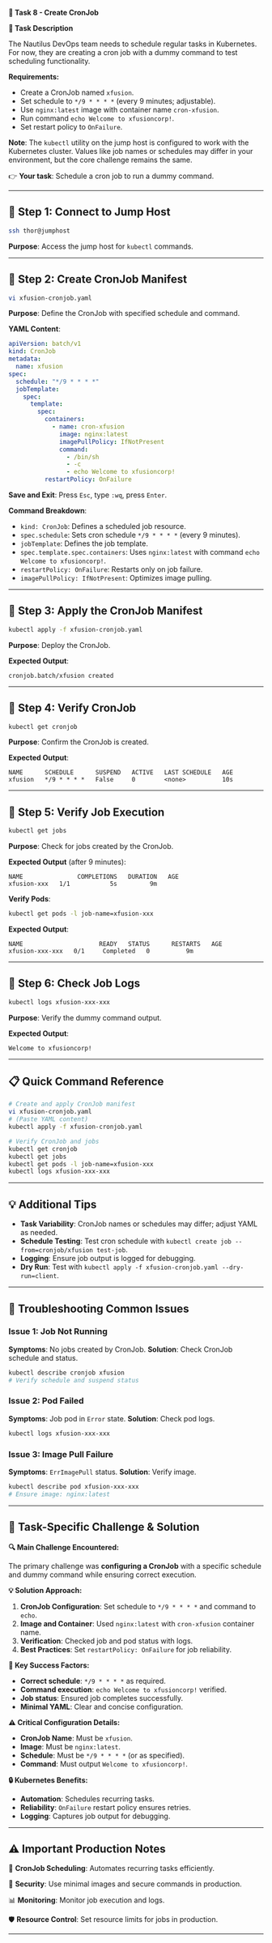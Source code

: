 **🌟 Task 8 - Create CronJob**

**📌 Task Description**

The Nautilus DevOps team needs to schedule regular tasks in Kubernetes. For now, they are creating a cron job with a dummy command to test scheduling functionality.

**Requirements:**
- Create a CronJob named `xfusion`.
- Set schedule to `*/9 * * * *` (every 9 minutes; adjustable).
- Use `nginx:latest` image with container name `cron-xfusion`.
- Run command `echo Welcome to xfusioncorp!`.
- Set restart policy to `OnFailure`.

**Note**: The `kubectl` utility on the jump host is configured to work with the Kubernetes cluster. Values like job names or schedules may differ in your environment, but the core challenge remains the same.

👉 **Your task**: Schedule a cron job to run a dummy command.

---

## 🔹 Step 1: Connect to Jump Host

```bash
ssh thor@jumphost
```

**Purpose**: Access the jump host for `kubectl` commands.

---

## 🔹 Step 2: Create CronJob Manifest

```bash
vi xfusion-cronjob.yaml
```

**Purpose**: Define the CronJob with specified schedule and command.

**YAML Content**:
```yaml
apiVersion: batch/v1
kind: CronJob
metadata:
  name: xfusion
spec:
  schedule: "*/9 * * * *"
  jobTemplate:
    spec:
      template:
        spec:
          containers:
            - name: cron-xfusion
              image: nginx:latest
              imagePullPolicy: IfNotPresent
              command:
                - /bin/sh
                - -c
                - echo Welcome to xfusioncorp!
          restartPolicy: OnFailure
```

**Save and Exit**: Press `Esc`, type `:wq`, press `Enter`.

**Command Breakdown**:
- `kind: CronJob`: Defines a scheduled job resource.
- `spec.schedule`: Sets cron schedule `*/9 * * * *` (every 9 minutes).
- `jobTemplate`: Defines the job template.
- `spec.template.spec.containers`: Uses `nginx:latest` with command `echo Welcome to xfusioncorp!`.
- `restartPolicy: OnFailure`: Restarts only on job failure.
- `imagePullPolicy: IfNotPresent`: Optimizes image pulling.

---

## 🔹 Step 3: Apply the CronJob Manifest

```bash
kubectl apply -f xfusion-cronjob.yaml
```

**Purpose**: Deploy the CronJob.

**Expected Output**:
```
cronjob.batch/xfusion created
```

---

## 🔹 Step 4: Verify CronJob

```bash
kubectl get cronjob
```

**Purpose**: Confirm the CronJob is created.

**Expected Output**:
```
NAME      SCHEDULE      SUSPEND   ACTIVE   LAST SCHEDULE   AGE
xfusion   */9 * * * *   False     0        <none>          10s
```

---

## 🔹 Step 5: Verify Job Execution

```bash
kubectl get jobs
```

**Purpose**: Check for jobs created by the CronJob.

**Expected Output** (after 9 minutes):
```
NAME               COMPLETIONS   DURATION   AGE
xfusion-xxx   1/1           5s         9m
```

**Verify Pods**:
```bash
kubectl get pods -l job-name=xfusion-xxx
```

**Expected Output**:
```
NAME                     READY   STATUS      RESTARTS   AGE
xfusion-xxx-xxx   0/1     Completed   0          9m
```

---

## 🔹 Step 6: Check Job Logs

```bash
kubectl logs xfusion-xxx-xxx
```

**Purpose**: Verify the dummy command output.

**Expected Output**:
```
Welcome to xfusioncorp!
```

---

## 📋 Quick Command Reference

```bash
# Create and apply CronJob manifest
vi xfusion-cronjob.yaml
# (Paste YAML content)
kubectl apply -f xfusion-cronjob.yaml

# Verify CronJob and jobs
kubectl get cronjob
kubectl get jobs
kubectl get pods -l job-name=xfusion-xxx
kubectl logs xfusion-xxx-xxx
```

---

## 💡 Additional Tips

- **Task Variability**: CronJob names or schedules may differ; adjust YAML as needed.
- **Schedule Testing**: Test cron schedule with `kubectl create job --from=cronjob/xfusion test-job`.
- **Logging**: Ensure job output is logged for debugging.
- **Dry Run**: Test with `kubectl apply -f xfusion-cronjob.yaml --dry-run=client`.

---

## 🔧 Troubleshooting Common Issues

### **Issue 1: Job Not Running**
**Symptoms**: No jobs created by CronJob.
**Solution**: Check CronJob schedule and status.
```bash
kubectl describe cronjob xfusion
# Verify schedule and suspend status
```

### **Issue 2: Pod Failed**
**Symptoms**: Job pod in `Error` state.
**Solution**: Check pod logs.
```bash
kubectl logs xfusion-xxx-xxx
```

### **Issue 3: Image Pull Failure**
**Symptoms**: `ErrImagePull` status.
**Solution**: Verify image.
```bash
kubectl describe pod xfusion-xxx-xxx
# Ensure image: nginx:latest
```

---

## 🚨 Task-Specific Challenge & Solution

**🔍 Main Challenge Encountered:**

The primary challenge was **configuring a CronJob** with a specific schedule and dummy command while ensuring correct execution.

**💡 Solution Approach:**
1. **CronJob Configuration**: Set schedule to `*/9 * * * *` and command to `echo`.
2. **Image and Container**: Used `nginx:latest` with `cron-xfusion` container name.
3. **Verification**: Checked job and pod status with logs.
4. **Best Practices**: Set `restartPolicy: OnFailure` for job reliability.

**🎯 Key Success Factors:**
- **Correct schedule**: `*/9 * * * *` as required.
- **Command execution**: `echo Welcome to xfusioncorp!` verified.
- **Job status**: Ensured job completes successfully.
- **Minimal YAML**: Clear and concise configuration.

**⚠️ Critical Configuration Details:**
- **CronJob Name**: Must be `xfusion`.
- **Image**: Must be `nginx:latest`.
- **Schedule**: Must be `*/9 * * * *` (or as specified).
- **Command**: Must output `Welcome to xfusioncorp!`.

**🔒 Kubernetes Benefits:**
- **Automation**: Schedules recurring tasks.
- **Reliability**: `OnFailure` restart policy ensures retries.
- **Logging**: Captures job output for debugging.

---

## ⚠️ Important Production Notes

🔧 **CronJob Scheduling**: Automates recurring tasks efficiently.

🔐 **Security**: Use minimal images and secure commands in production.

📊 **Monitoring**: Monitor job execution and logs.

🛡️ **Resource Control**: Set resource limits for jobs in production.

---
